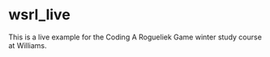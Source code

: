# wsrl_live
This is a live example for the Coding A Rogueliek Game winter study course at Williams.
